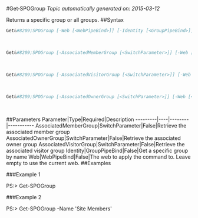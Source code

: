 #Get&#8209;SPOGroup
*Topic automatically generated on: 2015-03-12*

Returns a specific group or all groups.
##Syntax
```powershell
Get&#8209;SPOGroup [-Web [<WebPipeBind>]] [-Identity [<GroupPipeBind>]]
```
&nbsp;

```powershell
Get&#8209;SPOGroup [-AssociatedMemberGroup [<SwitchParameter>]] [-Web [<WebPipeBind>]]
```
&nbsp;

```powershell
Get&#8209;SPOGroup [-AssociatedVisitorGroup [<SwitchParameter>]] [-Web [<WebPipeBind>]]
```
&nbsp;

```powershell
Get&#8209;SPOGroup [-AssociatedOwnerGroup [<SwitchParameter>]] [-Web [<WebPipeBind>]]
```
&nbsp;

##Parameters
Parameter|Type|Required|Description
---------|----|--------|-----------
AssociatedMemberGroup|SwitchParameter|False|Retrieve the associated member group
AssociatedOwnerGroup|SwitchParameter|False|Retrieve the associated owner group
AssociatedVisitorGroup|SwitchParameter|False|Retrieve the associated visitor group
Identity|GroupPipeBind|False|Get a specific group by name
Web|WebPipeBind|False|The web to apply the command to. Leave empty to use the current web.
##Examples

###Example 1
    
PS:> Get-SPOGroup



###Example 2
    
PS:> Get-SPOGroup -Name 'Site Members'


